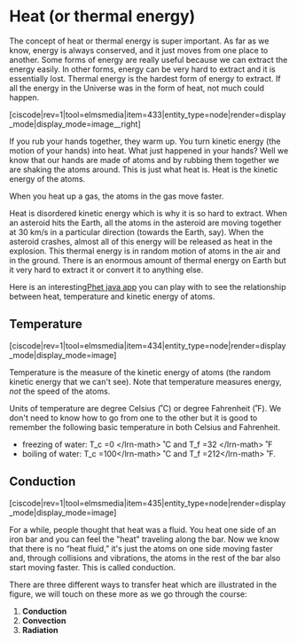# Heat \(or thermal energy\)

The concept of heat or thermal energy is super important. As far as we know, energy is always conserved, and it just moves from one place to another. Some forms of energy are really useful because we can extract the energy easily. In other forms, energy can be very hard to extract and it is essentially lost. Thermal energy is the hardest form of energy to extract. If all the energy in the Universe was in the form of heat, not much could happen.

\[ciscode\|rev=1\|tool=elmsmedia\|item=433\|entity\_type=node\|render=display\_mode\|display\_mode=image\_\_right\]

If you rub your hands together, they warm up. You turn kinetic energy \(the motion of your hands\) into heat. What just happened in your hands? Well we know that our hands are made of atoms and by rubbing them together we are shaking the atoms around. This is just what heat is. Heat is the kinetic energy of the atoms.

When you heat up a gas, the atoms in the gas move faster.

Heat is disordered kinetic energy which is why it is so hard to extract. When an asteroid hits the Earth, all the atoms in the asteroid are moving together at 30 km/s in a particular direction \(towards the Earth, say\). When the asteroid crashes, almost all of this energy will be released as heat in the explosion. This thermal energy is in random motion of atoms in the air and in the ground. There is an enormous amount of thermal energy on Earth but it very hard to extract it or convert it to anything else.

Here is an interesting[Phet java app](https://phet.colorado.edu/sims/ideal-gas/gas-properties_en.jnlp%20) you can play with to see the relationship between heat, temperature and kinetic energy of atoms.

## Temperature

\[ciscode\|rev=1\|tool=elmsmedia\|item=434\|entity\_type=node\|render=display\_mode\|display\_mode=image\]

Temperature is the measure of the kinetic energy of atoms \(the random kinetic energy that we can't see\). Note that temperature measures energy, _not_ the speed of the atoms.

Units of temperature are degree Celsius \(˚C\) or degree Fahrenheit \(˚F\). We don't need to know how to go from one to the other but it is good to remember the following basic temperature in both Celsius and Fahrenheit.

* freezing of water: T\_c =0 &lt;/lrn-math&gt; ˚C and T\_f =32 &lt;/lrn-math&gt; ˚F
* boiling of water:  T\_c =100&lt;/lrn-math&gt; ˚C and  T\_f =212&lt;/lrn-math&gt; ˚F.

## Conduction

\[ciscode\|rev=1\|tool=elmsmedia\|item=435\|entity\_type=node\|render=display\_mode\|display\_mode=image\]

For a while, people thought that heat was a fluid. You heat one side of an iron bar and you can feel the "heat" traveling along the bar. Now we know that there is no “heat fluid,” it's just the atoms on one side moving faster and, through collisions and vibrations, the atoms in the rest of the bar also start moving faster. This is called conduction.

There are three different ways to transfer heat which are illustrated in the figure, we will touch on these more as we go through the course:

1. **Conduction**
2. **Convection**
3. **Radiation**

